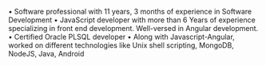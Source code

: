 •	Software professional with 11 years, 3 months of experience in Software Development
•	JavaScript developer with more than 6 Years of experience specializing in front end development. Well-versed in Angular development.
•	Certified Oracle PLSQL developer
•	Along with Javascript-Angular, worked on different technologies like Unix shell scripting, MongoDB, NodeJS, Java, Android

